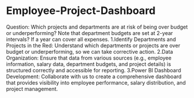 # Employee-Project-Dashboard
Question: Which projects and departments are at risk of being over budget or underperforming? Note that department budgets are set at 2-year intervals? If a year can cover all expenses.
1.Identify Departments and Projects in the Red: Understand which departments or projects are over budget or underperforming, so we can take corrective action.
2.Data Organization: Ensure that data from various sources (e.g., employee information, salary data, department budgets, and project details) is structured correctly and accessible for reporting.
3.Power BI Dashboard Development: Collaborate with us to create a comprehensive dashboard that provides visibility into employee performance, salary distribution, and project management.
